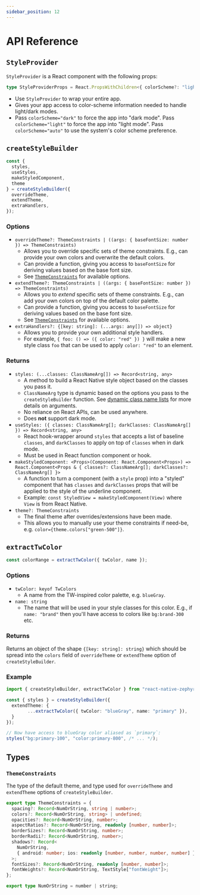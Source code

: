 ```yaml
---
sidebar_position: 12
---
```


# API Reference

## `StyleProvider`

`StyleProvider` is a React component with the following props:

```ts
type StyleProviderProps = React.PropsWithChildren<{ colorScheme?: "light" | "dark" | "auto" }>;
```

- Use `StyleProvider` to wrap your entire app.
- Gives your app access to color-scheme information needed to handle light/dark modes.
- Pass `colorScheme="dark"` to force the app into "dark mode". Pass `colorScheme="light"` to force the app into "light mode". Pass `colorScheme="auto"` to use the system's color scheme preference.

## `createStyleBuilder`

```ts
const {
  styles,
  useStyles,
  makeStyledComponent,
  theme
} = createStyleBuilder({
  overrideTheme,
  extendTheme,
  extraHandlers,
});
```

### Options

- `overrideTheme?: ThemeConstraints | ((args: { baseFontSize: number }) => ThemeConstraints)`
  - Allows you to override specific sets of theme constraints. E.g., can provide your own colors and overwrite the default colors.
  - Can provide a function, giving you access to `baseFontSize` for deriving values based on the base font size.
  - See [`ThemeConstraints`](#themeconstraints) for available options.
- `extendTheme?: ThemeConstraints | ((args: { baseFontSize: number }) => ThemeConstraints)`
  - Allows you to _extend_ specific sets of theme constraints. E.g., can add your own colors on top of the default color palette.
  - Can provide a function, giving you access to `baseFontSize` for deriving values based on the base font size.
  - See [`ThemeConstraints`](#themeconstraints) for available options.
- `extraHandlers?: {[key: string]: (...args: any[]) => object}`
  - Allows you to provide your own additional style handlers. 
  - For example, `{ foo: () => ({ color: "red" }) }` will make a new style class `foo` that can be used to apply `color: "red"` to an element.

### Returns

- `styles: (...classes: ClassNameArg[]) => Record<string, any>`
  - A method to build a React Native style object based on the classes you pass it. 
  - `ClassNameArg` type is dynamic based on the options you pass to the `createStyleBuilder` function. See [dynamic class name lists](./dynamic-classname-list.md) for more details on arguments.
  - No reliance on React APIs, can be used anywhere.
  - Does **not** support dark mode.
- `useStyles: ({ classes: ClassNameArg[]; darkClasses: ClassNameArg[] }) => Record<string, any>`
  - React hook-wrapper around `styles` that accepts a list of baseline `classes`, and `darkClasses` to apply on top of `classes` when in dark mode.
  - Must be used in React function component or hook.
- `makeStyledComponent: <Props>(Component: React.Component<Props>) => React.Component<Props & { classes?: ClassNameArg[]; darkClasses?: ClassNameArg[] }>`
  - A function to turn a component (with a `style` prop) into a "styled" component that has `classes` and `darkClasses` props that will be applied to the style of the underline component.
  - Example: `const StyledView = makeStyledComponent(View)` where `View` is from React Native.
- `theme?: ThemeConstraints`
  - The final theme after overrides/extensions have been made.
  - This allows you to manually use your theme constraints if need-be, e.g. `color={theme.colors["green-500"]}`.

## `extractTwColor`

```ts
const colorRange = extractTwColor({ twColor, name });
```

### Options

- `twColor: keyof TwColors`
  - A name from the TW-inspired color palette, e.g. `blueGray`.
- `name: string`
  - The name that will be used in your style classes for this color. E.g., if `name: "brand"` then you'll have access to colors like `bg:brand-300` etc.

### Returns

Returns an object of the shape `{[key: string]: string}` which should be spread into the `colors` field of `overrideTheme` or `extendTheme` option of `createStyleBuilder`.

### Example

```ts
import { createStyleBuilder, extractTwColor } from "react-native-zephyr";

const { styles } = createStyleBuilder({
  extendTheme: {
		...extractTwColor({ twColor: "blueGray", name: "primary" }),
  }
});

// Now have access to blueGray color aliased as `primary`:
styles("bg:primary-100", "color:primary-800", /* ... */);
```

## Types

### `ThemeConstraints`

The type of the default theme, and type used for `overrideTheme` and `extendTheme` options of `createStyleBuilder`.

```ts
export type ThemeConstraints = {
  spacing?: Record<NumOrString, string | number>;
  colors?: Record<NumOrString, string> | undefined;
  opacities?: Record<NumOrString, number>;
  aspectRatios?: Record<NumOrString, readonly [number, number]>;
  borderSizes?: Record<NumOrString, number>;
  borderRadii?: Record<NumOrString, number>;
  shadows?: Record<
    NumOrString,
    { android: number; ios: readonly [number, number, number, number] }
  >;
  fontSizes?: Record<NumOrString, readonly [number, number]>;
  fontWeights?: Record<NumOrString, TextStyle["fontWeight"]>;
};

export type NumOrString = number | string;
```
